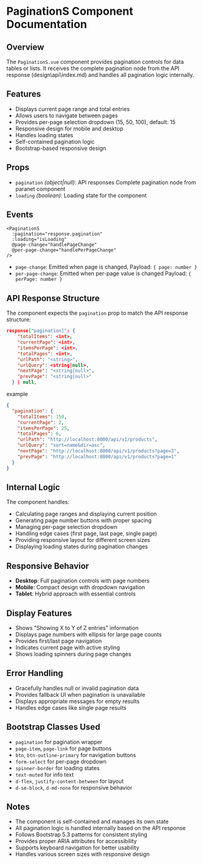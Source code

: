 # PaginationS Component Documentation

## Overview

The `PaginationS.vue` component provides pagination controls for data tables or lists. It receives the complete pagination node from the API response (design\api\index.md) and handles all pagination logic internally.

## Features

- Displays current page range and total entries
- Allows users to navigate between pages
- Provides per-page selection dropdown (15, 50, 100), default: 15
- Responsive design for mobile and desktop
- Handles loading states
- Self-contained pagination logic
- Bootstrap-based responsive design

## Props

- `pagination` _(object|null)_: API responses Complete pagination node from paranet component
- `loading` _(boolean)_: Loading state for the component

## Events

```
<PaginationS
  :pagination="response.pagination"
  :loading="isLoading"
  @page-change="handlePageChange"
  @per-page-change="handlePerPageChange"
/>
```

- `page-change`: Emitted when page is changed, Payload: `{ page: number }`
- `per-page-change`: Emitted when per-page value is changed Payload: `{ perPage: number }`

## API Response Structure

The component expects the `pagination` prop to match the API response structure:

```json
response["pagination]": {
    "totalItems": <int>,
    "currentPage": <int>,
    "itemsPerPage": <int>,
    "totalPages": <int>,
    "urlPath": "<string>",
    "urlQuery": <string|null>,
    "nextPage": "<string|null>",
    "prevPage": "<string|null>"
  } | null,
```

example

```json
{
  "pagination": {
    "totalItems": 150,
    "currentPage": 2,
    "itemsPerPage": 25,
    "totalPages": 6,
    "urlPath": "http://localhost:8000/api/v1/products",
    "urlQuery": "sort=name&dir=asc",
    "nextPage": "http://localhost:8000/api/v1/products?page=3",
    "prevPage": "http://localhost:8000/api/v1/products?page=1"
  }
}
```

## Internal Logic

The component handles:

- Calculating page ranges and displaying current position
- Generating page number buttons with proper spacing
- Managing per-page selection dropdown
- Handling edge cases (first page, last page, single page)
- Providing responsive layout for different screen sizes
- Displaying loading states during pagination changes

## Responsive Behavior

- **Desktop**: Full pagination controls with page numbers
- **Mobile**: Compact design with dropdown navigation
- **Tablet**: Hybrid approach with essential controls

## Display Features

- Shows "Showing X to Y of Z entries" information
- Displays page numbers with ellipsis for large page counts
- Provides first/last page navigation
- Indicates current page with active styling
- Shows loading spinners during page changes

## Error Handling

- Gracefully handles null or invalid pagination data
- Provides fallback UI when pagination is unavailable
- Displays appropriate messages for empty results
- Handles edge cases like single page results

## Bootstrap Classes Used

- `pagination` for pagination wrapper
- `page-item`, `page-link` for page buttons
- `btn`, `btn-outline-primary` for navigation buttons
- `form-select` for per-page dropdown
- `spinner-border` for loading states
- `text-muted` for info text
- `d-flex`, `justify-content-between` for layout
- `d-sm-block`, `d-md-none` for responsive behavior

## Notes

- The component is self-contained and manages its own state
- All pagination logic is handled internally based on the API response
- Follows Bootstrap 5.3 patterns for consistent styling
- Provides proper ARIA attributes for accessibility
- Supports keyboard navigation for better usability
- Handles various screen sizes with responsive design
